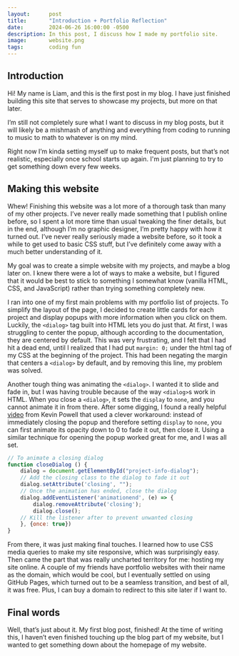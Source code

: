 ```yaml
---
layout:      post
title:       "Introduction + Portfolio Reflection"
date:        2024-06-26 16:00:00 -0500
description: In this post, I discuss how I made my portfolio site.
image:       website.png
tags:        coding fun
---
```


## Introduction

Hi! My name is Liam, and this is the first post in my blog. I have just finished building this site that serves to showcase my projects, but more on that later.

I’m still not completely sure what I want to discuss in my blog posts, but it will likely be a mishmash of anything and everything from coding to running to music to math to whatever is on my mind.

Right now I’m kinda setting myself up to make frequent posts, but that’s not realistic, especially once school starts up again. I'm just planning to try to get something down every few weeks.

## Making this website

Whew! Finishing this website was a lot more of a thorough task than many of my other projects. I’ve never really made something that I publish online before, so I spent a lot more time than usual tweaking the finer details, but in the end, although I’m no graphic designer, I’m pretty happy with how it turned out. I’ve never really seriously made a website before, so it took a while to get used to basic CSS stuff, but I’ve definitely come away with a much better understanding of it.

My goal was to create a simple website with my projects, and maybe a blog later on. I knew there were a lot of ways to make a website, but I figured that it would be best to stick to something I somewhat know (vanilla HTML, CSS, and JavaScript) rather than trying something completely new.

I ran into one of my first main problems with my portfolio list of projects. To simplify the layout of the page, I decided to create little cards for each project and display popups with more information when you click on them. Luckily, the ``<dialog>`` tag built into HTML lets you do just that. At first, I was struggling to center the popup, although according to the documentation, they are centered by default. This was very frustrating, and I felt that I had hit a dead end, until I realized that I had put ``margin: 0;`` under the html tag of my CSS at the beginning of the project. This had been negating the margin that centers a ``<dialog>`` by default, and by removing this line, my problem was solved.

Another tough thing was animating the ``<dialog>``. I wanted it to slide and fade in, but I was having trouble because of the way ``<dialog>``s work in HTML. When you close a ``<dialog>``, it sets the ``display`` to ``none``, and you cannot animate it in from there. After some digging, I found a really helpful [video](https://www.youtube.com/watch?v=4prVdA7_6u0) from Kevin Powell that used a clever workaround: instead of immediately closing the popup and therefore setting ``display`` to ``none``, you can first animate its opacity down to 0 to fade it out, then close it. Using a similar technique for opening the popup worked great for me, and I was all set.

```javascript
// To animate a closing dialog
function closeDialog () {
    dialog = document.getElementById("project-info-dialog");
    // Add the closing class to the dialog to fade it out
    dialog.setAttribute('closing', "");
    // Once the animation has ended, close the dialog
    dialog.addEventListener('animationend', (e) => {
        dialog.removeAttribute('closing');
        dialog.close();
    // Kill the listener after to prevent unwanted closing
    }, {once: true})
}
```

From there, it was just making final touches. I learned how to use CSS media queries to make my site responsive, which was surprisingly easy. Then came the part that was really uncharted territory for me: hosting my site online. A couple of my friends have portfolio websites with their name as the domain, which would be cool, but I eventually settled on using GitHub Pages, which turned out to be a seamless transition, and best of all, it was free. Plus, I can buy a domain to redirect to this site later if I want to.

## Final words

Well, that’s just about it. My first blog post, finished! At the time of writing this, I haven’t even finished touching up the blog part of my website, but I wanted to get something down about the homepage of my website.